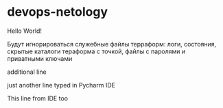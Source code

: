 # devops-netology
Hello World!

Будут игнорироваться служебные файлы терраформ: логи, состояния, скрытые каталоги тераформа с точкой, файлы с паролями и приватными ключами

additional line

just another line typed in Pycharm IDE

This line from IDE too
